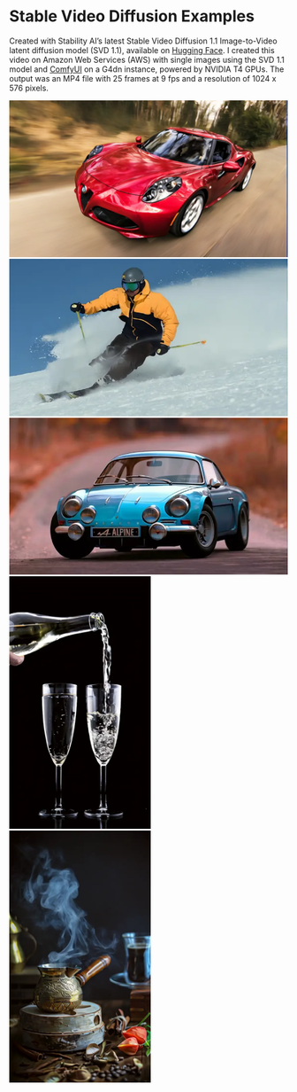 # Stable Video Diffusion Examples

Created with Stability AIʼs latest Stable Video Diffusion 1.1 Image-to-Video latent diffusion model (SVD 1.1), available on [Hugging Face](https://huggingface.co/stabilityai/stable-video-diffusion-img2vid-xt-1-1). I created this video on Amazon Web Services (AWS) with single images using the SVD 1.1 model and [ComfyUI](https://github.com/comfyanonymous/ComfyUI) on a G4dn instance, powered by NVIDIA T4 GPUs. The output was an MP4 file with 25 frames at 9 fps and a resolution of 1024 x 576 pixels.

<img src="ComfyUI_00309_.webp" alt="Red Sports Car" width="512"/>

<img src="ezgif-3-81a7fc89fb.webp" alt="Skiing" width="512"/>

<img src="AnimateDiff_00005.mp4-SlowMotion-ezgif.com-video-to-webp-converter.webp" alt="Blue Sports Car" width="512"/>

<img src="AnimateDiff_00033-ezgif.com-video-to-webp-converter.webp" alt="Pouring Champagne" width="256"/>

<img src="AnimateDiff_00016-ezgif.com-video-to-webp-converter.webp" alt="Pouring Champagne" width="256"/>

